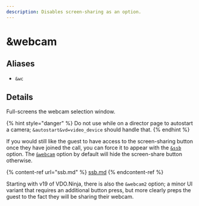 ```yaml
---
description: Disables screen-sharing as an option.
---
```


# \&webcam

## Aliases

* `&wc`

## Details

Full-screens the webcam selection window.

{% hint style="danger" %}
Do not use while on a director page to autostart a camera; `&autostart&vd=video_device` should handle that.
{% endhint %}

If you would still like the guest to have access to the screen-sharing button once they have joined the call, you can force it to appear with the [`&ssb`](ssb.md) option.  The [`&webcam`](and-webcam.md) option by default will hide the screen-share button otherwise.

{% content-ref url="ssb.md" %}
[ssb.md](ssb.md)
{% endcontent-ref %}

Starting with v19 of VDO.Ninja, there is also the `&webcam2` option; a minor UI variant that requires an additional button press, but more clearly preps the guest to the fact they will be sharing their webcam.
